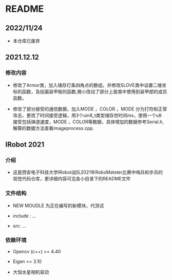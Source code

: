 # README
## 2022/11/24

- 本仓库已废弃


## 2021.12.12

### 修改内容
- 修改了Armor类，加入储存灯条四角点的数组，并修改SLOVE类中设置二维坐标的函数，及绘画装甲板的函数,微小改动了部分上层类中使用到装甲部的成员函数。

- 修改了部分接受的通信数据，加入MODE ，COLOR ，MODE 分为打符和正常攻击，更改了时间接受逻辑，用3个uin8_t类型储存世时间ms，使用一个u8 接受包括弹道速度，MODE ，COLOR等数据，具体增加的数据参考Serial.h,解算的数据方法查看imageprocess.cpp.

## IRobot 2021 

### 介绍

- 这是西安电子科技大学IRobot战队2021年RoboMatster比赛中哨兵和步兵的视觉代码仓库，更详细内容可见各小目录下的README文件

### 文件结构 

- NEW MOUDLE 为正在编写的新模块，代测试

- include : ...

- src: ...

### 依赖环境

- Opencv (c++) >= 4.40

- Eigen >=  3.10

- 大恒水星相机驱动
